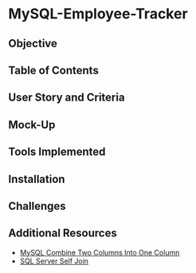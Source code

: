 # MySQL-Employee-Tracker

## Objective

## Table of Contents

## User Story and Criteria

## Mock-Up

## Tools Implemented

## Installation

## Challenges

## Additional Resources

* [MySQL Combine Two Columns Into One Column](https://stackoverflow.com/questions/22739841/mysql-combine-two-columns-into-one-column/22739860)
* [SQL Server Self Join](https://www.sqlservertutorial.net/sql-server-basics/sql-server-self-join/)